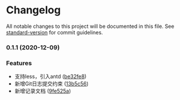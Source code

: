# Changelog

All notable changes to this project will be documented in this file. See [standard-version](https://github.com/conventional-changelog/standard-version) for commit guidelines.

### 0.1.1 (2020-12-09)


### Features

* 支持less，引入antd ([be32fe8](https://github.com/dayTimeAffect/react-admin-template/commit/be32fe860e82743bf43aaf8b49414f959e23be52))
* 新增Git日志提交约束 ([13b5c56](https://github.com/dayTimeAffect/react-admin-template/commit/13b5c5638d0dd077fc5ba72d45c54854c6f4623a))
* 新增记录文档 ([9fe525a](https://github.com/dayTimeAffect/react-admin-template/commit/9fe525a3700d3557d2f01b41df6e78e447145a77))
